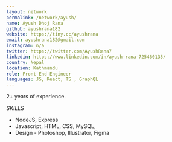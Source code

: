 ```yaml
---
layout: network
permalink: /network/ayush/
name: Ayush Dhoj Rana
github: ayushrana182
website: https://tiny.cc/ayushrana
email: ayushrana182@gmail.com
instagram: n/a
twitter: https://twitter.com/AyushRana7
linkedin: https://www.linkedin.com/in/ayush-rana-725460135/
country: Nepal
location: Kathmandu
role: Front End Engineer
languages: JS, React, TS , GraphQL
---
```


2+ years of experience.

_SKILLS_

- NodeJS, Express
- Javascript, HTML, CSS, MySQL,
- Design - Photoshop, Illustrator, Figma

